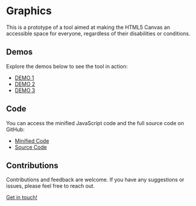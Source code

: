 # Graphics

This is a prototype of a tool aimed at making the HTML5 Canvas an accessible space for everyone, regardless of their disabilities or conditions.

## Demos

Explore the demos below to see the tool in action:

- [DEMO 1](demo1)
- [DEMO 2](demo2)
- [DEMO 3](demo3)

## Code

You can access the minified JavaScript code and the full source code on GitHub:

- [Minified Code](graphics.min.js)
- [Source Code](https://github.com/Diegocndd/drawer)

## Contributions

Contributions and feedback are welcome. If you have any suggestions or issues, please feel free to reach out.

[Get in touch!](mailto:diegocndd4@gmail.com)
